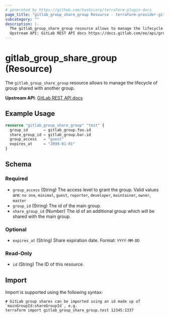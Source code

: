 ```yaml
---
# generated by https://github.com/hashicorp/terraform-plugin-docs
page_title: "gitlab_group_share_group Resource - terraform-provider-gitlab"
subcategory: ""
description: |-
  The gitlab_group_share_group resource allows to manage the lifecycle of group shared with another group.
  Upstream API: GitLab REST API docs https://docs.gitlab.com/ee/api/groups.html#share-groups-with-groups
---
```


# gitlab_group_share_group (Resource)

The `gitlab_group_share_group` resource allows to manage the lifecycle of group shared with another group.

**Upstream API**: [GitLab REST API docs](https://docs.gitlab.com/ee/api/groups.html#share-groups-with-groups)

## Example Usage

```terraform
resource "gitlab_group_share_group" "test" {
  group_id       = gitlab_group.foo.id
  share_group_id = gitlab_group.bar.id
  group_access   = "guest"
  expires_at     = "2099-01-01"
}
```

<!-- schema generated by tfplugindocs -->
## Schema

### Required

- `group_access` (String) The access level to grant the group. Valid values are: `no one`, `minimal`, `guest`, `reporter`, `developer`, `maintainer`, `owner`, `master`
- `group_id` (String) The id of the main group.
- `share_group_id` (Number) The id of an additional group which will be shared with the main group.

### Optional

- `expires_at` (String) Share expiration date. Format: `YYYY-MM-DD`

### Read-Only

- `id` (String) The ID of this resource.

## Import

Import is supported using the following syntax:

```shell
# GitLab group shares can be imported using an id made up of `mainGroupId:shareGroupId`, e.g.
terraform import gitlab_group_share_group.test 12345:1337
```
